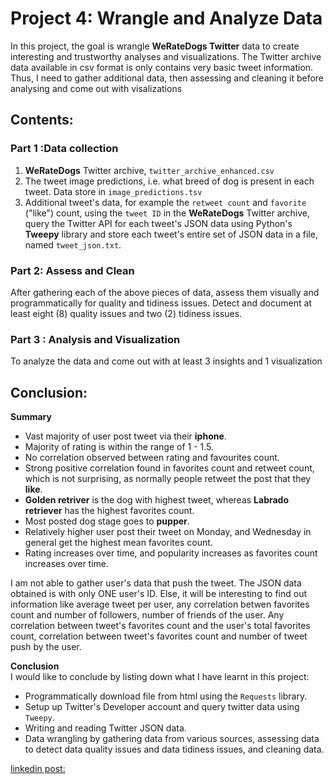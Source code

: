 # Project 4: Wrangle and Analyze Data

In this project, the goal is wrangle **WeRateDogs Twitter** data to create interesting and trustworthy analyses and visualizations. The Twitter archive data available in csv format is only contains very basic tweet information. Thus, I need to gather additional data, then assessing and cleaning it before analysing and come out with visalizations


## Contents:
### Part 1 :Data collection
1. **WeRateDogs** Twitter archive, `twitter_archive_enhanced.csv`
2. The tweet image predictions, i.e. what breed of dog is present in each tweet. Data store in `image_predictions.tsv`
3. Additional tweet's data, for example the `retweet count` and `favorite` ("like") count, using the `tweet ID` in the **WeRateDogs** Twitter archive, query the Twitter API for each tweet's JSON data using Python's **Tweepy** library and store each tweet's entire set of JSON data in a file, named `tweet_json.txt`.

### Part 2: Assess and Clean
After gathering each of the above pieces of data, assess them visually and programmatically for quality and tidiness issues. Detect and document at least eight (8) quality issues and two (2) tidiness issues.

### Part 3 : Analysis and Visualization
To analyze the data and come out with at least 3 insights and 1 visualization

## Conclusion:
**Summary**
- Vast majority of user post tweet via their **iphone**.
- Majority of rating is within the range of 1 - 1.5.
- No correlation observed between rating and favourites count.
- Strong positive correlation found in favorites count and retweet count, which is not surprising, as normally people retweet the post that they **like**.
- **Golden retriver** is the dog with highest tweet, whereas **Labrado retriever** has the highest favorites count.
- Most posted dog stage goes to **pupper**. 
- Relatively higher user post their tweet on Monday, and Wednesday in general get the highest mean favorites count.
- Rating increases over time, and popularity increases as favorites count increases over time.

I am not able to gather user's data that push the tweet. The JSON data obtained is with only ONE user's ID. Else, it will be interesting to find out information like average tweet per user, any correlation betwen favorites count and number of followers, number of friends of the user. Any correlation between tweet's favorites count and the user's total favorites count, correlation between tweet's favorites count and number of tweet push by the user.

**Conclusion**   
I would like to conclude by listing down what I have learnt in this project:
- Programmatically download file from html using the `Requests` library.
- Setup up Twitter's Developer account and query twitter data using `Tweepy`.
- Writing and reading Twitter JSON data.
- Data wrangling by gathering data from various sources, assessing data to detect data quality issues and data tidiness issues, and cleaning data. 

[linkedin post:](https://www.linkedin.com/pulse/weratedogs-gim-pei-ng)

```python

```
